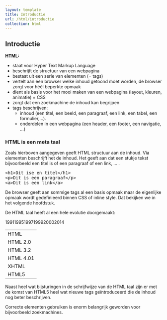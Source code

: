 ```yaml
---
layout: template
title: Introductie
url: /html/introductie
collection: html
---
```


## Introductie

<strong>HTML:</strong>

<ul>
    <li>staat voor Hyper Text Markup Language</li>
    <li>beschrijft de structuur van een webpagina</li>
    <li>bestaat uit een serie van elementen (= tags)</li>
    <li>vertelt aan een browser welke inhoud getoond moet worden, de browser zorgt voor héél beperkte opmaak</li>
    <li>dient als basis voor het mooi maken van een webpagina (layout, kleuren, animatie) = CSS</li>
    <li>zorgt dat een zoekmachine de inhoud kan begrijpen</li>
    <li>tags beschrijven:
        <ul>
            <li>inhoud (een titel, een beeld, een paragraaf, een link, een tabel, een formulier,…).</li>
            <li>onderdelen in een webpagina (een header, een footer, een navigatie, …)</li>
        </ul>
    </li>
</ul>

### HTML is een meta taal

Zoals hierboven aangegeven geeft HTML structuur aan de inhoud. Via elementen beschrijft het de inhoud. Het geeft aan dat een stukje tekst bijvoorbeeld een titel is of een paragraaf of een link, … . 

<pre data-enlighter-language="html">
&lt;h1&gt;Dit ise en titel&lt;/h1&gt;
&lt;p&gt;Dit is een paragraaf&lt;/p&gt;
&lt;a&gt;Dit is een link&lt;/a&gt;
</pre>

De browser geeft aan sommige tags al een basis opmaak maar de eigenlijke opmaak wordt gedefinieerd binnen CSS of inline style. Dat bekijken we in het volgende hoofdstuk.

De HTML taal heeft al een hele evolutie doorgemaakt:

<table>
<tr><td>HTML</td></td>1991</td></tr>
<tr><td>HTML 2.0</td></td>1995</td></tr>
<tr><td>HTML 3.2</td></td>1997</td></tr>
<tr><td>HTML 4.01</td></td>1999</td></tr>
<tr><td>XHTML</td></td>2000</td></tr>
<tr><td>HTML5</td></td>2014</td></tr>
</table>

Naast heel wat bijsturingen in de schrijfwijze van de HTML taal zijn er met de komst van HTML5 heel wat nieuwe tags geïntroduceerd die de inhoud nog beter beschrijven. 

Correcte elementen gebruiken is enorm belangrijk geworden voor bijvoorbeeld zoekmachines.